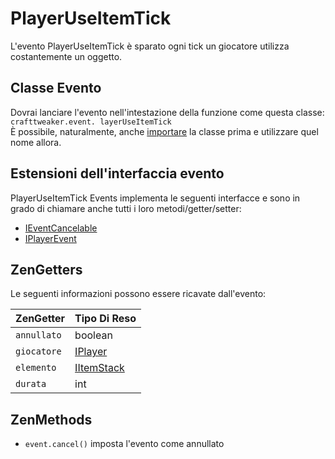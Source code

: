 # PlayerUseItemTick

L'evento PlayerUseItemTick è sparato ogni tick un giocatore utilizza costantemente un oggetto.

## Classe Evento

Dovrai lanciare l'evento nell'intestazione della funzione come questa classe:  
`crafttweaker.event. layerUseItemTick`  
È possibile, naturalmente, anche [importare](/AdvancedFunctions/Import/) la classe prima e utilizzare quel nome allora.

## Estensioni dell'interfaccia evento

PlayerUseItemTick Events implementa le seguenti interfacce e sono in grado di chiamare anche tutti i loro metodi/getter/setter:

- [IEventCancelable](/Vanilla/Events/Events/IEventCancelable/)
- [IPlayerEvent](/Vanilla/Events/Events/IPlayerEvent/)

## ZenGetters

Le seguenti informazioni possono essere ricavate dall'evento:

| ZenGetter   | Tipo Di Reso                             |
| ----------- | ---------------------------------------- |
| `annullato` | boolean                                  |
| `giocatore` | [IPlayer](/Vanilla/Players/IPlayer/)     |
| `elemento`  | [IItemStack](/Vanilla/Items/IItemStack/) |
| `durata`    | int                                      |

## ZenMethods

- `event.cancel()` imposta l'evento come annullato